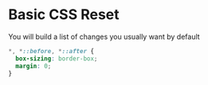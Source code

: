 # Basic CSS Reset

You will build a list of changes you usually want by default
```css
*, *::before, *::after { 
  box-sizing: border-box;
  margin: 0;
}
```

